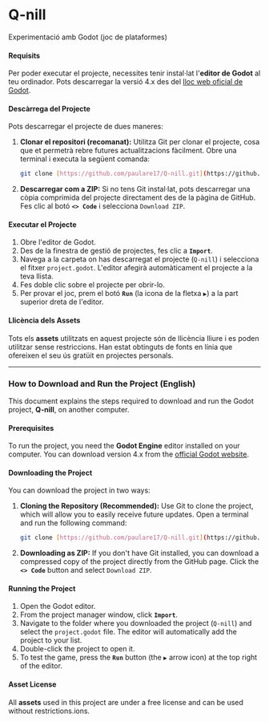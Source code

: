 # Q-nill
Experimentació amb Godot (joc de plataformes)

#### Requisits

Per poder executar el projecte, necessites tenir instal·lat l'**editor de Godot** al teu ordinador. Pots descarregar la versió 4.x des del [lloc web oficial de Godot](https://godotengine.org/download).

#### Descàrrega del Projecte

Pots descarregar el projecte de dues maneres:

1.  **Clonar el repositori (recomanat):** Utilitza Git per clonar el projecte, cosa que et permetrà rebre futures actualitzacions fàcilment. Obre una terminal i executa la següent comanda:
    ```bash
    git clone [https://github.com/paulare17/Q-nill.git](https://github.com/paulare17/Q-nill.git)
    ```
2.  **Descarregar com a ZIP:** Si no tens Git instal·lat, pots descarregar una còpia comprimida del projecte directament des de la pàgina de GitHub. Fes clic al botó **`<> Code`** i selecciona `Download ZIP`.

#### Executar el Projecte

1.  Obre l'editor de Godot.
2.  Des de la finestra de gestió de projectes, fes clic a **`Import`**.
3.  Navega a la carpeta on has descarregat el projecte (`Q-nill`) i selecciona el fitxer `project.godot`. L'editor afegirà automàticament el projecte a la teva llista.
4.  Fes doble clic sobre el projecte per obrir-lo.
5.  Per provar el joc, prem el botó **`Run`** (la icona de la fletxa `▶`) a la part superior dreta de l'editor.

#### Llicència dels Assets

Tots els **assets** utilitzats en aquest projecte són de llicència lliure i es poden utilitzar sense restriccions. Han estat obtinguts de fonts en línia que ofereixen el seu ús gratüit en projectes personals.

---

### How to Download and Run the Project (English)

This document explains the steps required to download and run the Godot project, **Q-nill**, on another computer.

#### Prerequisites

To run the project, you need the **Godot Engine** editor installed on your computer. You can download version 4.x from the [official Godot website](https://godotengine.org/download).

#### Downloading the Project

You can download the project in two ways:

1.  **Cloning the Repository (Recommended):** Use Git to clone the project, which will allow you to easily receive future updates. Open a terminal and run the following command:
    ```bash
    git clone [https://github.com/paulare17/Q-nill.git](https://github.com/paulare17/Q-nill.git)
    ```
2.  **Downloading as ZIP:** If you don't have Git installed, you can download a compressed copy of the project directly from the GitHub page. Click the **`<> Code`** button and select `Download ZIP`.

#### Running the Project

1.  Open the Godot editor.
2.  From the project manager window, click **`Import`**.
3.  Navigate to the folder where you downloaded the project (`Q-nill`) and select the `project.godot` file. The editor will automatically add the project to your list.
4.  Double-click the project to open it.
5.  To test the game, press the **`Run`** button (the `▶` arrow icon) at the top right of the editor.

#### Asset License

All **assets** used in this project are under a free license and can be used without restrictions.ions.
